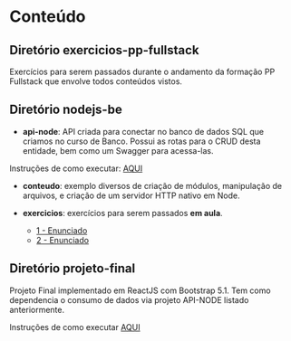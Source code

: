 # Conteúdo

## Diretório exercicios-pp-fullstack
Exercícios para serem passados durante o andamento da formação PP Fullstack que envolve todos conteúdos vistos.

## Diretório nodejs-be
* **api-node**: API criada para conectar no banco de dados SQL que criamos no curso de Banco. Possui as rotas para o CRUD desta entidade, bem como um Swagger para acessa-las.

Instruções de como executar: [AQUI](https://github.com/csfeijo/target-trust/tree/master/material-base-cursos/nodejs-be/api-node)

* **conteudo**: exemplo diversos de criação de módulos, manipulação de arquivos, e criação de um servidor HTTP nativo em Node.

* **exercicios**: exercícios para serem passados **em aula**.
  * [1 - Enunciado](https://github.com/csfeijo/target-trust/tree/master/material-base-cursos/nodejs-be/exercicios/exercicio-1)
  * [2 - Enunciado](https://github.com/csfeijo/target-trust/tree/master/material-base-cursos/nodejs-be/exercicios/exercicio-2)

## Diretório projeto-final
Projeto Final implementado em ReactJS com Bootstrap 5.1.
Tem como dependencia o consumo de dados via projeto API-NODE listado anteriormente.

Instruções de como executar [AQUI](https://github.com/csfeijo/target-trust/tree/master/material-base-cursos/projeto-final)